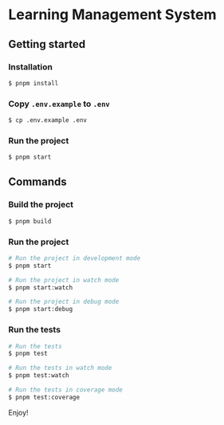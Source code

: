 # Learning Management System

## Getting started

### Installation

```bash
$ pnpm install
```

### Copy `.env.example` to `.env`

```bash
$ cp .env.example .env
```

### Run the project

```bash
$ pnpm start
```

## Commands

### Build the project

```bash
$ pnpm build
```

### Run the project

```bash
# Run the project in development mode
$ pnpm start

# Run the project in watch mode
$ pnpm start:watch

# Run the project in debug mode
$ pnpm start:debug
```

### Run the tests

```bash
# Run the tests
$ pnpm test

# Run the tests in watch mode
$ pnpm test:watch

# Run the tests in coverage mode
$ pnpm test:coverage
```

Enjoy!
